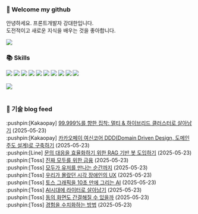 ### 👋 Welcome my github

안녕하세요. 프론트개발자 강대한입니다.
<br>
도전적이고 새로운 지식을 배우는 것을 좋아합니다.

<!--
![header](https://capsule-render.vercel.app/api?type=Waving&color=auto&height=300&section=header&text=Welcome&fontAlignY=40&desc=KangDaeHan%20github%20&descSize=20&descAlignY=55&animation=fadeIn&fontSize=90)

**KangDaeHan/KangDaeHan** is a ✨ _special_ ✨ repository because its `README.md` (this file) appears on your GitHub profile.

Here are some ideas to get you started:

- 🔭 I’m currently working on ...
- 🌱 I’m currently learning ...
- 👯 I’m looking to collaborate on ...
- 🤔 I’m looking for help with ...
- 💬 Ask me about ...
- 📫 How to reach me: ...
- 😄 Pronouns: ...
- ⚡ Fun fact: ...
-->

<a href="https://twinfamily.github.io" target="_blank"><img src="https://img.shields.io/badge/Blog-121D33?style=flat-square&logo=blogger&logoColor=ffffff"/></a>

### :books: Skills
<a href="#" target="_blank"><img src="https://img.shields.io/badge/React-61DAFB?style=flat-square&logo=react&logoColor=ffffff"/></a>
<a href="#" target="_blank"><img src="https://img.shields.io/badge/Html5-E34F26?style=flat-square&logo=html5&logoColor=ffffff"/></a>
<a href="#" target="_blank"><img src="https://img.shields.io/badge/Javascript-F7DF1E?style=flat-square&logo=javascript&logoColor=ffffff"/></a>
<a href="#" target="_blank"><img src="https://img.shields.io/badge/Cssmodules-000000?style=flat-square&logo=cssmodules&logoColor=ffffff"/></a>
<a href="#" target="_blank"><img src="https://img.shields.io/badge/Node.js-339933?style=flat-square&logo=nodedotjs&logoColor=ffffff"/></a>
<a href="#" target="_blank"><img src="https://img.shields.io/badge/Typescript-3178C6?style=flat-square&logo=typescript&logoColor=ffffff"/></a>
<a href="#" target="_blank"><img src="https://img.shields.io/badge/Git-F05032?style=flat-square&logo=git&logoColor=ffffff"/></a>
<a href="#" target="_blank"><img src="https://img.shields.io/badge/Gitlab-FC6D26?style=flat-square&logo=gitlab&logoColor=ffffff"/></a>
<a href="#" target="_blank"><img src="https://img.shields.io/badge/Webpack-8DD6F9?style=flat-square&logo=webpack&logoColor=ffffff"/></a>
<a href="#" target="_blank"><img src="https://img.shields.io/badge/Vite-646CFF?style=flat-square&logo=vite&logoColor=ffffff"/></a>
<br><br>
<img src="https://github-readme-stats.vercel.app/api/top-langs/?username=KangDaeHan&layout=compact">
<br><br>
### :round_pushpin: 기술 blog feed
<!-- BLOG-POST-LIST:START --><div>:pushpin:[Kakaopay] <a target="_blank" href="https://tech.kakaopay.com/post/multi-cluster/">99.999%를 향한 집착: 멀티 &amp; 하이브리드 클러스터로 살아남기</a> (2025-05-23)</div><div>:pushpin:[Kakaopay] <a target="_blank" href="https://tech.kakaopay.com/post/backend-domain-driven-design/">카카오페이 여신코어 DDD&lpar;Domain Driven Design, 도메인 주도 설계&rpar;로 구축하기</a> (2025-05-23)</div><div>:pushpin:[Line] <a target="_blank" href="https://techblog.lycorp.co.jp/ko/rag-based-bot-for-streamlining-inquiry-responses">문의 대응을 효율화하기 위한 RAG 기반 봇 도입하기</a> (2025-05-23)</div><div>:pushpin:[Toss] <a target="_blank" href="https://toss.tech/article/36805">진짜 모두를 위한 금융</a> (2025-05-23)</div><div>:pushpin:[Toss] <a target="_blank" href="https://toss.tech/article/36803">모두가 유저를 만나는 순간까지</a> (2025-05-23)</div><div>:pushpin:[Toss] <a target="_blank" href="https://toss.tech/article/36799">우리가 몰랐던 시각 장애인의 UX</a> (2025-05-23)</div><div>:pushpin:[Toss] <a target="_blank" href="https://toss.tech/article/36785">토스 그래픽을 10초 만에 그리는 AI</a> (2025-05-23)</div><div>:pushpin:[Toss] <a target="_blank" href="https://toss.tech/article/36789">AI시대에 라이터로 살아남기</a> (2025-05-23)</div><div>:pushpin:[Toss] <a target="_blank" href="https://toss.tech/article/36787">동의 화면도 간결해질 수 있을까</a> (2025-05-23)</div><div>:pushpin:[Toss] <a target="_blank" href="https://toss.tech/article/36793">경험을 수치화하는 방법</a> (2025-05-23)</div><!-- BLOG-POST-LIST:END -->

<!-- ![Anurag's GitHub stats](https://github-readme-stats.vercel.app/api?username=KangDaeHan&show_icons=true&theme=radical) -->
